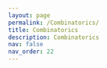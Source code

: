 ```yaml
---
layout: page
permalink: /Combinatorics/
title: Combinatorics
description: Combinatorics
nav: false
nav_order: 22
---
```


<!--
For now, this page is assumed to be a static description of your courses. You can convert it to a collection similar to `_projects/` so that you can have a dedicated page for each course.

Organize your courses by years, topics, or universities, however you like!
-->